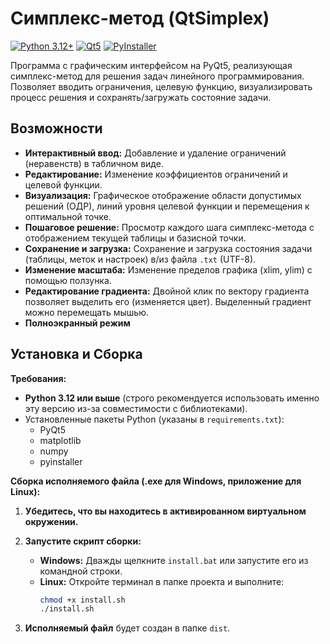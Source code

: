 # Симплекс-метод (QtSimplex)

[![Python 3.12+](https://img.shields.io/badge/python-3.12+-blue.svg)](https://www.python.org/downloads/release/python-3120/)
[![Qt5](https://img.shields.io/badge/Qt-5-green.svg)](https://www.qt.io/)
[![PyInstaller](https://img.shields.io/badge/PyInstaller-yellow.svg)](https://pyinstaller.org/en/stable/)

Программа с графическим интерфейсом на PyQt5, реализующая симплекс-метод для решения задач линейного программирования.  Позволяет вводить ограничения, целевую функцию, визуализировать процесс решения и сохранять/загружать состояние задачи.

## Возможности

*   **Интерактивный ввод:**  Добавление и удаление ограничений (неравенств) в табличном виде.
*   **Редактирование:** Изменение коэффициентов ограничений и целевой функции.
*   **Визуализация:**  Графическое отображение области допустимых решений (ОДР), линий уровня целевой функции и перемещения к оптимальной точке.
*   **Пошаговое решение:**  Просмотр каждого шага симплекс-метода с отображением текущей таблицы и базисной точки.
*   **Сохранение и загрузка:**  Сохранение и загрузка состояния задачи (таблицы, меток и настроек) в/из файла `.txt` (UTF-8).
*   **Изменение масштаба:**  Изменение пределов графика (xlim, ylim) с помощью ползунка.
*   **Редактирование градиента:** Двойной клик по вектору градиента позволяет выделить его (изменяется цвет). Выделенный градиент можно перемещать мышью.
*  **Полноэкранный режим**

## Установка и Сборка

**Требования:**

*   **Python 3.12 или выше** (строго рекомендуется использовать именно эту версию из-за совместимости с библиотеками).
*   Установленные пакеты Python (указаны в `requirements.txt`):
    *   PyQt5
    *   matplotlib
    *   numpy
    *   pyinstaller

**Сборка исполняемого файла (.exe для Windows, приложение для Linux):**

1.  **Убедитесь, что вы находитесь в активированном виртуальном окружении.**
2.  **Запустите скрипт сборки:**

    *   **Windows:**  Дважды щелкните `install.bat` или запустите его из командной строки.
    *   **Linux:**  Откройте терминал в папке проекта и выполните:
        ```bash
        chmod +x install.sh
        ./install.sh
        ```

3.  **Исполняемый файл** будет создан в папке `dist`.
